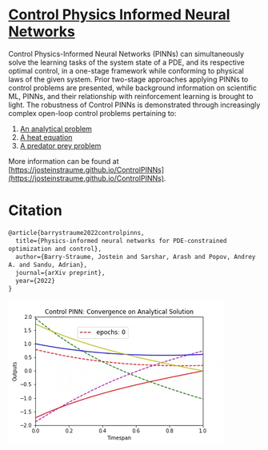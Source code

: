 # [Control Physics Informed Neural Networks](https://arxiv.org/)
Control Physics-Informed Neural Networks (PINNs) can simultaneously solve the learning tasks of the system state of a PDE, and its respective optimal control, in a one-stage framework while conforming to physical laws of the given system. Prior two-stage approaches applying PINNs to control problems are presented, while background information on scientific ML, PINNs, and their relationship with reinforcement learning is brought to light. The robustness of Control PINNs is demonstrated through increasingly complex open-loop control problems pertaining to:
1. [An analytical problem](https://github.com/ComputationalScienceLaboratory/control-pinn/blob/main/notebooks/ControlPINN_Analytical_Problem.ipynb)
2. [A heat equation](https://github.com/ComputationalScienceLaboratory/control-pinn/blob/main/notebooks/ControlPINN_HeatEquation_1D.ipynb)
3. [A predator prey problem](https://github.com/ComputationalScienceLaboratory/control-pinn/blob/main/notebooks/ControlPINN_Predator_Prey_2D.ipynb)

More information can be found at [https://josteinstraume.github.io/ControlPINNs](https://josteinstraume.github.io/ControlPINNs).

# Citation
```
@article{barrystraume2022controlpinns,
  title={Physics-informed neural networks for PDE-constrained optimization and control},
  author={Barry-Straume, Jostein and Sarshar, Arash and Popov, Andrey A. and Sandu, Adrian},
  journal={arXiv preprint},
  year={2022}
}
```

![Analytical problem](https://github.com/ComputationalScienceLaboratory/control-pinns/blob/main/animations/AnalyticalProblem_Convergence.gif "Evolution of the solutiona nd optimal control")

